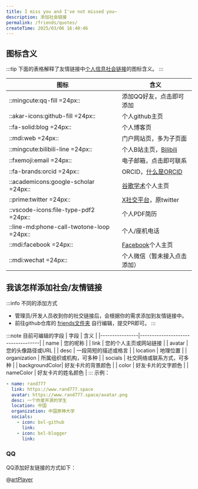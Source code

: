 ```yaml
---
title: I miss you and I've not missed you~
description: 添加社会链接
permalink: /friends/quotes/
createTime: 2025/03/06 16:40:46
---
```


## 图标含义

:::tip
下面的表格解释了友情链接中[个人信息社会链接](/friends/persons/)的图标含义。
:::

| 图标                                        | 含义                                                                                |
|-------------------------------------------|-----------------------------------------------------------------------------------|
| ::mingcute:qq-fill =24px::                | 添加QQ好友，点击即可添加                                                                     |
| ::akar-icons:github-fill =24px::          | 个人github主页                                                                        |
| ::fa-solid:blog =24px::                   | 个人博客页                                                                             |
| ::mdi:web =24px::                         | 门户网站页，多为子页面                                                                       |
| ::mingcute:bilibili-line =24px::          | 个人B站主页，[Bilibili](https://www.bilibili.com/)                                      |
| ::fxemoji:email =24px::                   | 电子邮箱，点击即可联系                                                                       |
| ::fa-brands:orcid =24px::                 | ORCID，[什么是ORCID](https://info.orcid.org/zh-CN/%E4%BB%80%E4%B9%88%E6%98%AF-orcid/) |
| ::academicons:google-scholar =24px::      | [谷歌学术](https://scholar.google.com/)个人主页                                           |
| ::prime:twitter =24px::                   | [X社交平台](https://x.com/)，原twitter                                                  |
| ::vscode-icons:file-type-pdf2 =24px::     | 个人PDF简历                                                                           |
| ::line-md:phone-call-twotone-loop =24px:: | 个人/座机电话                                                                           |
| ::mdi:facebook =24px::                    | [Facebook](https://www.facebook.com/)个人主页                                         |
| ::mdi:wechat =24px::                      | 个人微信（暂未接入点击添加）                                                                    |

## 我该怎样添加社会/友情链接

:::info 不同的添加方式

- 管理员/开发人员收到你的社交链接后，会根据你的需求添加到友情链接中。
- 前往github仓库的 [friends文件夹](https://github.com/PGuideDev/PGuide-Docs/edit/master/docs/notes/friends-persons.md)
  自行编辑，提交PR即可。
:::

:::note 目前可编辑的字段
| 字段 | 含义 |
|----------------|-----------------------------------|
| name | 您的呢称 |
| link | 您的个人主页或网站链接 |
| avatar | 您的头像路径或URL |
| desc | 一段简短的描述或格言 |
| location | 地理位置 |
| organization | 所属组织或机构，可多种 |
| socials | 社交网络或联系方式，可多种 |
| backgroundColor| 好友卡片的背景颜色 |
| color | 好友卡片的文字颜色 |
| nameColor | 好友卡片的姓名颜色 |
:::
示例：

```yaml
- name: rand777
  link: https://www.rand777.space
  avatar: https://www.rand777.space/avatar.png
  desc: 一个热爱开源的学生
  location: 中国
  organization: 中国原神大学
  socials:
    - icon: bxl-github
      link:
    - icon: bxl-blogger
      link:
```



### QQ

QQ添加好友链接的方式如下：

@[artPlayer](https://cos.pguide.cloud/docs/video/qq-share.mp4)